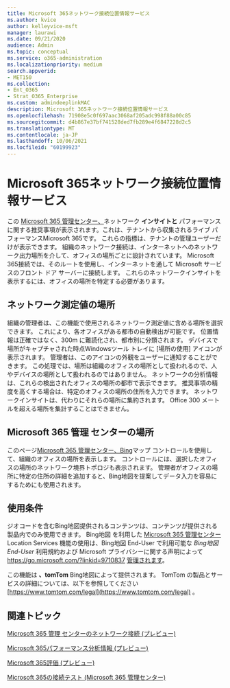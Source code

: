 ```yaml
---
title: Microsoft 365ネットワーク接続位置情報サービス
ms.author: kvice
author: kelleyvice-msft
manager: laurawi
ms.date: 09/21/2020
audience: Admin
ms.topic: conceptual
ms.service: o365-administration
ms.localizationpriority: medium
search.appverid:
- MET150
ms.collection:
- Ent_O365
- Strat_O365_Enterprise
ms.custom: admindeeplinkMAC
description: Microsoft 365ネットワーク接続位置情報サービス
ms.openlocfilehash: 71908e5c0f697aac3068af205adc998f88a00c85
ms.sourcegitcommit: d4b867e37bf741528ded7fb289e4f6847228d2c5
ms.translationtype: MT
ms.contentlocale: ja-JP
ms.lasthandoff: 10/06/2021
ms.locfileid: "60199923"
---
```

# <a name="microsoft-365-network-connectivity-location-services"></a>Microsoft 365ネットワーク接続位置情報サービス

この <a href="https://go.microsoft.com/fwlink/p/?linkid=2024339" target="_blank">Microsoft 365 管理センター、</a>ネットワーク **インサイトと** パフォーマンスに関する推奨事項が表示されます。これは、テナントから収集されるライブ パフォーマンスMicrosoft 365です。 これらの指標は、テナントの管理ユーザーだけが表示できます。 組織のネットワーク接続は、インターネットへのネットワーク出力場所を介して、オフィスの場所ごとに設計されています。 Microsoft 365接続では、そのルートを使用し、インターネットを通して Microsoft サービスのフロント ドア サーバーに接続します。 これらのネットワークインサイトを表示するには、オフィスの場所を特定する必要があります。

## <a name="location-in-network-measurements"></a>ネットワーク測定値の場所

組織の管理者は、この機能で使用されるネットワーク測定値に含める場所を選択できます。 これにより、各オフィスがある都市の自動検出が可能です。 位置情報は正確ではなく、300m に難読化され、都市別に分類されます。 デバイスで場所がキャプチャされた時点Windowsツール トレイに [場所の使用] アイコンが表示されます。 管理者は、このアイコンの外観をユーザーに通知することができます。 この処理では、場所は組織のオフィスの場所として扱われるので、人やデバイスの場所として扱われるのではありません。 ネットワークの分析情報は、これらの検出されたオフィスの場所の都市で表示できます。 推奨事項の精度を高くする場合は、特定のオフィスの場所の住所を入力できます。 ネットワークインサイトは、代わりにそれらの場所に集約されます。 Office 300 メートルを超える場所を集計することはできません。

## <a name="location-in-the-microsoft-365-admin-center"></a>Microsoft 365 管理 センターの場所

このページ<a href="https://go.microsoft.com/fwlink/p/?linkid=2024339" target="_blank">Microsoft 365 管理センター、Bing</a>マップ コントロールを使用して、組織のオフィスの場所を表示します。 コントロールには、選択したオフィスの場所のネットワーク境界トポロジも表示されます。 管理者がオフィスの場所に特定の住所の詳細を追加すると、Bing地図を提案してデータ入力を容易にするためにも使用されます。

## <a name="terms-of-use"></a>使用条件

ジオコードを含むBing地図提供されるコンテンツは、コンテンツが提供される製品内でのみ使用できます。 Bing地図 を利用した <a href="https://go.microsoft.com/fwlink/p/?linkid=2024339" target="_blank">Microsoft 365 管理センター</a> Location Services 機能の使用は、Bing地図 End-User で利用可能な _Bing地図 End-User_ 利用規約および Microsoft プライバシーに関する声明によって <https://go.microsoft.com/?linkid=9710837> [管理されます](https://go.microsoft.com/fwlink/?LinkID=248686)。

この機能は **、tomTom** Bing地図によって提供されます。 TomTom の製品とサービスの詳細については、以下を参照してください [https://www.tomtom.com/legal](https://www.tomtom.com/legal) 。

## <a name="related-topics"></a>関連トピック

[Microsoft 365 管理 センターのネットワーク接続 (プレビュー)](office-365-network-mac-perf-overview.md)

[Microsoft 365パフォーマンス分析情報 (プレビュー)](office-365-network-mac-perf-insights.md)

[Microsoft 365評価 (プレビュー)](office-365-network-mac-perf-score.md)

[Microsoft 365の接続テスト (Microsoft 365 管理センター)](office-365-network-mac-perf-onboarding-tool.md)

